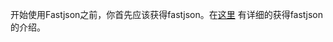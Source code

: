 开始使用Fastjson之前，你首先应该获得fastjson。在[这里](https://github.com/AlibabaTech/fastjson/wiki/%E9%A6%96%E9%A1%B5) 有详细的获得fastjson的介绍。

